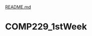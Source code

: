 [README.md](https://github.com/jonesong1/COMP229_1stWeek/files/7147089/README.md)
# COMP229_1stWeek
